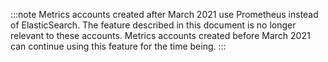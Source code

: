 :::note
Metrics accounts created after March 2021 use Prometheus instead of ElasticSearch. The feature described in this document is no longer relevant to these accounts. Metrics accounts created before March 2021 can continue using this feature for the time being.
:::

